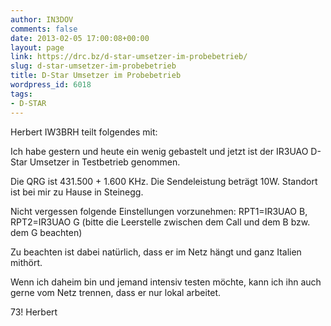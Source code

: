 ```yaml
---
author: IN3DOV
comments: false
date: 2013-02-05 17:00:08+00:00
layout: page
link: https://drc.bz/d-star-umsetzer-im-probebetrieb/
slug: d-star-umsetzer-im-probebetrieb
title: D-Star Umsetzer im Probebetrieb
wordpress_id: 6018
tags:
- D-STAR
---
```


Herbert IW3BRH teilt folgendes mit:

Ich habe gestern und heute ein wenig gebastelt und jetzt ist der IR3UAO D-Star Umsetzer in Testbetrieb genommen.

Die QRG ist 431.500 + 1.600 KHz. Die Sendeleistung beträgt 10W. Standort ist bei mir zu Hause in Steinegg.

Nicht vergessen folgende Einstellungen vorzunehmen: RPT1=IR3UAO B, RPT2=IR3UAO G (bitte die Leerstelle zwischen dem Call und dem B bzw. dem G beachten)

Zu beachten ist dabei natürlich, dass er im Netz hängt und ganz Italien mithört.

Wenn ich daheim bin und jemand intensiv testen möchte, kann ich ihn auch gerne vom Netz trennen, dass er nur lokal arbeitet.

73! Herbert






